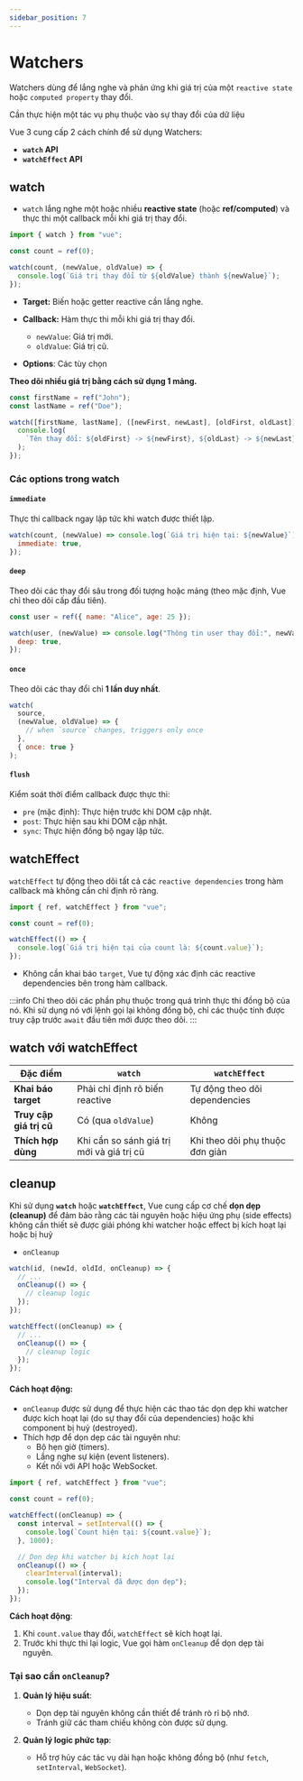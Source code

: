 ```yaml
---
sidebar_position: 7
---
```


# Watchers

Watchers dùng để lắng nghe và phản ứng khi giá trị của một `reactive state` hoặc `computed property` thay đổi.

Cần thực hiện một tác vụ phụ thuộc vào sự thay đổi của dữ liệu

Vue 3 cung cấp 2 cách chính để sử dụng Watchers:

- **`watch` API**
- **`watchEffect` API**

## watch

- `watch` lắng nghe một hoặc nhiều **reactive state** (hoặc **ref/computed**) và thực thi một callback mỗi khi giá trị thay đổi.

```js
import { watch } from "vue";

const count = ref(0);

watch(count, (newValue, oldValue) => {
  console.log(`Giá trị thay đổi từ ${oldValue} thành ${newValue}`);
});
```

- **Target:** Biến hoặc getter reactive cần lắng nghe.
- **Callback:** Hàm thực thi mỗi khi giá trị thay đổi.

  - `newValue`: Giá trị mới.
  - `oldValue`: Giá trị cũ.

- **Options**: Các tùy chọn

**Theo dõi nhiều giá trị bằng cách sử dụng 1 mảng.**

```js
const firstName = ref("John");
const lastName = ref("Doe");

watch([firstName, lastName], ([newFirst, newLast], [oldFirst, oldLast]) => {
  console.log(
    `Tên thay đổi: ${oldFirst} -> ${newFirst}, ${oldLast} -> ${newLast}`
  );
});
```

### Các options trong watch

#### `immediate`

Thực thi callback ngay lập tức khi watch được thiết lập.

```js
watch(count, (newValue) => console.log(`Giá trị hiện tại: ${newValue}`), {
  immediate: true,
});
```

#### `deep`

Theo dõi các thay đổi sâu trong đối tượng hoặc mảng (theo mặc định, Vue chỉ theo dõi cấp đầu tiên).

```js
const user = ref({ name: "Alice", age: 25 });

watch(user, (newValue) => console.log("Thông tin user thay đổi:", newValue), {
  deep: true,
});
```

#### `once`

Theo dõi các thay đổi chỉ **1 lần duy nhất**.

```js
watch(
  source,
  (newValue, oldValue) => {
    // when `source` changes, triggers only once
  },
  { once: true }
);
```

#### `flush`

Kiểm soát thời điểm callback được thực thi:

- `pre` (mặc định): Thực hiện trước khi DOM cập nhật.
- `post`: Thực hiện sau khi DOM cập nhật.
- `sync`: Thực hiện đồng bộ ngay lập tức.

## watchEffect

`watchEffect` tự động theo dõi tất cả các `reactive dependencies` trong hàm callback mà không cần chỉ định rõ ràng.

```js
import { ref, watchEffect } from "vue";

const count = ref(0);

watchEffect(() => {
  console.log(`Giá trị hiện tại của count là: ${count.value}`);
});
```

- Không cần khai báo `target`, Vue tự động xác định các reactive dependencies bên trong hàm callback.

:::info
Chỉ theo dõi các phần phụ thuộc trong quá trình thực thi đồng bộ của nó. Khi sử dụng nó với lệnh gọi lại không đồng bộ, chỉ các thuộc tính được truy cập trước `await` đầu tiên mới được theo dõi.
:::

## watch với watchEffect

| **Đặc điểm**            | **`watch`**                               | **`watchEffect`**               |
| ----------------------- | ----------------------------------------- | ------------------------------- |
| **Khai báo target**     | Phải chỉ định rõ biến reactive            | Tự động theo dõi dependencies   |
| **Truy cập giá trị cũ** | Có (qua `oldValue`)                       | Không                           |
| **Thích hợp dùng**      | Khi cần so sánh giá trị mới và giá trị cũ | Khi theo dõi phụ thuộc đơn giản |

## cleanup

Khi sử dụng **`watch`** hoặc **`watchEffect`**, Vue cung cấp cơ chế **dọn dẹp (cleanup)** để đảm bảo rằng các tài nguyên hoặc hiệu ứng phụ (side effects) không cần thiết sẽ được giải phóng khi watcher hoặc effect bị kích hoạt lại hoặc bị huỷ

- `onCleanup`

```js
watch(id, (newId, oldId, onCleanup) => {
  // ...
  onCleanup(() => {
    // cleanup logic
  });
});

watchEffect((onCleanup) => {
  // ...
  onCleanup(() => {
    // cleanup logic
  });
});
```

#### Cách hoạt động:

- `onCleanup` được sử dụng để thực hiện các thao tác dọn dẹp khi watcher được kích hoạt lại (do sự thay đổi của dependencies) hoặc khi component bị huỷ (destroyed).
- Thích hợp để dọn dẹp các tài nguyên như:
  - Bộ hẹn giờ (timers).
  - Lắng nghe sự kiện (event listeners).
  - Kết nối với API hoặc WebSocket.

```js
import { ref, watchEffect } from "vue";

const count = ref(0);

watchEffect((onCleanup) => {
  const interval = setInterval(() => {
    console.log(`Count hiện tại: ${count.value}`);
  }, 1000);

  // Dọn dẹp khi watcher bị kích hoạt lại
  onCleanup(() => {
    clearInterval(interval);
    console.log("Interval đã được dọn dẹp");
  });
});
```

**Cách hoạt động**:

1.  Khi `count.value` thay đổi, `watchEffect` sẽ kích hoạt lại.
2.  Trước khi thực thi lại logic, Vue gọi hàm `onCleanup` để dọn dẹp tài nguyên.

### Tại sao cần `onCleanup`?

1.  **Quản lý hiệu suất**:

    - Dọn dẹp tài nguyên không cần thiết để tránh rò rỉ bộ nhớ.
    - Tránh giữ các tham chiếu không còn được sử dụng.

2.  **Quản lý logic phức tạp**:

    - Hỗ trợ hủy các tác vụ dài hạn hoặc không đồng bộ (như `fetch`, `setInterval`, `WebSocket`).
